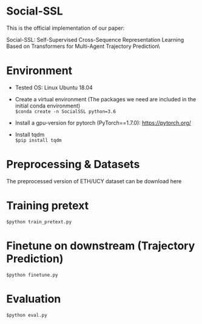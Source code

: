 # Social-SSL
This is the official implementation of our paper:

Social-SSL: Self-Supervised Cross-Sequence Representation Learning Based on Transformers for Multi-Agent Trajectory Prediction\

# Environment
- Tested OS: Linux Ubuntu 18.04

- Create a virtual environment (The packages we need are included in the initial conda environment)\
`$conda create -n SocialSSL python=3.6`

- Install a gpu-version for pytorch (PyTorch==1.7.0): https://pytorch.org/

- Install tqdm\
`$pip install tqdm`

# Preprocessing & Datasets
The preprocessed version of ETH/UCY dataset can be download here

# Training pretext
`$python train_pretext.py`

# Finetune on downstream (Trajectory Prediction)
`$python finetune.py`

# Evaluation
`$python eval.py`
